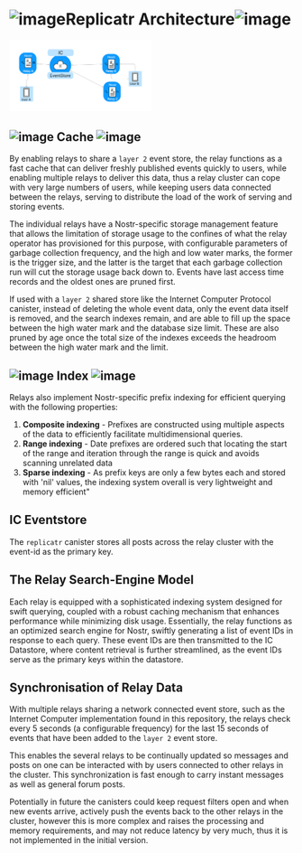 # ![image](https://github.com/Hubmakerlabs/replicatr/assets/52180187/d19340ee-9c6c-4311-a57a-28e9573074e8)Replicatr Architecture![image](https://github.com/Hubmakerlabs/replicatr/assets/52180187/d19340ee-9c6c-4311-a57a-28e9573074e8)
<img src="arch.png" width="50%" />



## ![image](https://github.com/Hubmakerlabs/replicatr/assets/52180187/6663bfd4-57b1-456a-815b-eebc5507c133)  Cache  ![image](https://github.com/Hubmakerlabs/replicatr/assets/52180187/6663bfd4-57b1-456a-815b-eebc5507c133)
By enabling relays to share a `layer 2` event store, the relay functions as a fast cache that can deliver freshly
published events quickly to users, while enabling multiple relays to deliver this data, thus a relay cluster can cope
with very large numbers of users, while keeping users data connected between the relays, serving to distribute the load
of the work of serving and storing events.

The individual relays have a Nostr-specific storage management feature that allows the limitation of storage usage to the confines of
what the relay operator has provisioned for this purpose, with configurable parameters of garbage collection frequency,
and the high and low water marks, the former is the trigger size, and the latter is the target that each garbage
collection run will cut the storage usage back down to. Events have last access time records and the oldest ones are
pruned first.

If used with a `layer 2` shared store like the Internet Computer Protocol canister, instead of deleting the whole event
data, only the event data itself is removed, and the search indexes remain, and are able to fill up the space between
the high water mark and the database size limit. These are also pruned by age once the total size of the indexes exceeds
the headroom between the high water mark and the limit.

## ![image](https://github.com/Hubmakerlabs/replicatr/assets/52180187/145939cc-0598-477b-bdac-e71cca8d59ed)   Index     ![image](https://github.com/Hubmakerlabs/replicatr/assets/52180187/145939cc-0598-477b-bdac-e71cca8d59ed)
Relays also implement Nostr-specific prefix indexing for efficient querying with the following properties:
1. **Composite indexing** - Prefixes are constructed using multiple aspects of the data to efficiently facilitate multidimensional queries.
2. **Range indexing** -  Date prefixes are ordered such that locating the start of the range and iteration through the range is quick and avoids scanning unrelated data
3. **Sparse indexing** - As prefix keys are only a few bytes each and stored with 'nil' values, the indexing system overall is very lightweight and memory efficient"

## IC Eventstore ##
The `replicatr` canister stores all posts across the relay cluster with the event-id as the primary key.

## The Relay Search-Engine Model ##
Each relay is equipped with a sophisticated indexing system designed for swift querying, coupled with a robust caching mechanism that enhances performance while minimizing disk usage. Essentially, the relay functions as an optimized search engine for Nostr, swiftly generating a list of event IDs in response to each query. These event IDs are then transmitted to the IC Datastore, where content retrieval is further streamlined, as the event IDs serve as the primary keys within the datastore.


## Synchronisation of Relay Data

With multiple relays sharing a network connected event store, such as the Internet Computer implementation found in this
repository, the relays check every 5 seconds (a configurable frequency) for the last 15 seconds of events that have been
added to the `layer 2` event store.

This enables the several relays to be continually updated so messages and posts on one can be interacted with by users
connected to other relays in the cluster. This synchronization is fast enough to carry instant messages as well as
general forum posts.

Potentially in future the canisters could keep request filters open and when new events arrive, actively push the events
back to the other relays in the cluster, however this is more complex and raises the processing and memory requirements,
and may not reduce latency by very much, thus it is not implemented in the initial version.
